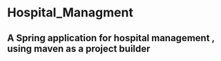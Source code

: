 # Hospital_Managment

## A Spring application for hospital management , using maven as a project builder
